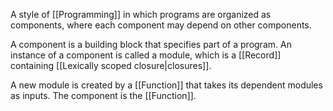 A style of [[Programming]] in which programs are organized as components, where each component may depend on other components.

A component is a building block that specifies part of a program. An instance of a component is called a module, which is a [[Record]] containing [[Lexically scoped closure|closures]].

A new module is created by a [[Function]] that takes its dependent modules as inputs. The component is the [[Function]].